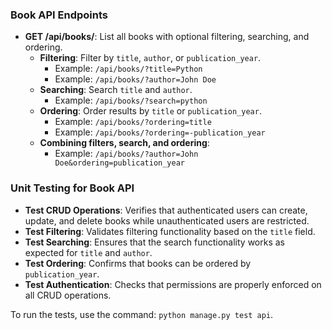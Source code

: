 ### Book API Endpoints

- **GET /api/books/**: List all books with optional filtering, searching, and ordering.
  - **Filtering**: Filter by `title`, `author`, or `publication_year`.
    - Example: `/api/books/?title=Python`
    - Example: `/api/books/?author=John Doe`
  - **Searching**: Search `title` and `author`.
    - Example: `/api/books/?search=python`
  - **Ordering**: Order results by `title` or `publication_year`.
    - Example: `/api/books/?ordering=title`
    - Example: `/api/books/?ordering=-publication_year`
  - **Combining filters, search, and ordering**:
    - Example: `/api/books/?author=John Doe&ordering=publication_year`


### Unit Testing for Book API

- **Test CRUD Operations**: Verifies that authenticated users can create, update, and delete books while unauthenticated users are restricted.
- **Test Filtering**: Validates filtering functionality based on the `title` field.
- **Test Searching**: Ensures that the search functionality works as expected for `title` and `author`.
- **Test Ordering**: Confirms that books can be ordered by `publication_year`.
- **Test Authentication**: Checks that permissions are properly enforced on all CRUD operations.

To run the tests, use the command: `python manage.py test api`.
